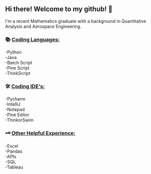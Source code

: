 ## Hi there! Welcome to my github! 👋 
I'm a recent Mathematics graduate with a background in Quantitative Analysis and Aerospace Engineering.
### 📚 <ins>Coding Languages:</ins>  

-Python  
-Java  
-Batch Script  
-Pine Script  
-ThinkScript  

### 🛠 <ins>Coding IDE's:</ins>

-Pycharm  
-IntelliJ  
-Notepad  
-Pine Editor  
-ThinkorSwim  

### 🗝 <ins>Other Helpful Experience:</ins>

-Excel    
-Pandas  
-APIs  
-SQL  
-Tableau
